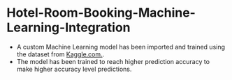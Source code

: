 # Hotel-Room-Booking-Machine-Learning-Integration

- A custom Machine Learning model has been imported and trained using the dataset from [Kaggle.com.](https://www.kaggle.com/).
- The model has been trained to reach higher prediction accuracy to make higher accuracy level predictions.
